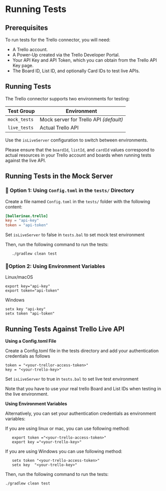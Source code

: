 # Running Tests

## Prerequisites

To run tests for the Trello connector, you will need:

- A Trello account.
- A Power-Up created via the Trello Developer Portal.
- Your API Key and API Token, which you can obtain from the Trello API Key page.
- The Board ID, List ID, and optionally Card IDs to test live APIs.

## Running Tests

The Trello connector supports two environments for testing:

| Test Group   | Environment                            |
| ------------ | -------------------------------------- |
| `mock_tests` | Mock server for Trello API _(default)_ |
| `live_tests` | Actual Trello API                      |

Use the `isLiveServer` configuration to switch between environments.

Please ensure that the `boardId`, `listId`, and `cardId` values correspond to actual resources in your Trello account and boards when running tests against the live API.

## Running Tests in the Mock Server

### 🔹 Option 1: Using `Config.toml` in the `tests/` Directory

Create a file named `Config.toml` in the `tests/` folder with the following content:

```toml
[ballerinax.trello]
key = "api-key"
token = "api-token"
```

Set `isLiveServer` to false in `tests.bal` to set mock test environment

Then, run the following command to run the tests:

```
   ./gradlew clean test

```

### 🔹Option 2: Using Environment Variables

Linux/macOS

```
export key="api-key"
export token="api-token"
```

Windows

```
setx key "api-key"
setx token "api-token"
```

## Running Tests Against Trello Live API

**Using a Config.toml File**

Create a Config.toml file in the tests directory and add your authentication credentials as follows

```
token = "<your-trellor-access-token>"
key = "<your-trello-key>"
```

Set `isLiveServer` to true in `tests.bal` to set live test environment

Note that you have to use your real trello Board and List IDs when testing in the live environment.

**Using Environment Variables**

Alternatively, you can set your authentication credentials as environment variables:

If you are using linux or mac, you can use following method:

```
   export token ="<your-trello-access-token>"
   export key ="<your-trello-key>"
```

If you are using Windows you can use following method:

```
   setx token "<your-trello-access-token>"
   setx key  "<your-trello-key>"
```

Then, run the following command to run the tests:

```
./gradlew clean test
```
